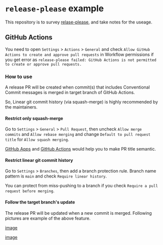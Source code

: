 # `release-please` example

This repository is to survey [relase-please](https://github.com/googleapis/release-please), and take notes for the useage.

## GitHub Actions

You need to open `Settings` > `Actions` > `General` and check `Allow GitHub Actions to create and approve pull requests` in Workflow permissions if you get error as `release-please failed: GitHub Actions is not permitted to create or approve pull requests.`

### How to use

A release PR will be created when commit(s) that includes Conventional Commit messages is merged in target branch of GitHub Actions.

So, Linear git commit history (via squash-merge) is highly recommended by the maintainers.

#### Restrict only squash-merge

Go to `Settings` > `General` > `Pull Request`, then uncheck `Allow merge commits` and `Allow rebase merging` and change `Default to pull request title` for `Allow squash merging`.

[GitHub Apps](https://github.com/marketplace/semantic-prs) and [GitHub Actions](https://github.com/amannn/action-semantic-pull-request) would help you to make PR title semantic.


#### Restrict linear git commit history

Go to `Settings` > `Branches`, then add a branch protection rule.
Branch name pattern is `main` and check `Require linear history`.

You can protect from miss-pushing to a branch if you check `Require a pull request before merging`.

#### Follow the target branch's update

The release PR will be updated when a new commit is merged.
Following pictures are example of the above feature.

[image](./assets/img/Screenshot_2023-08-19_at_19.55.53.png)

[image](./assets/img/Screenshot_2023-08-19_at_20.03.56.png)

